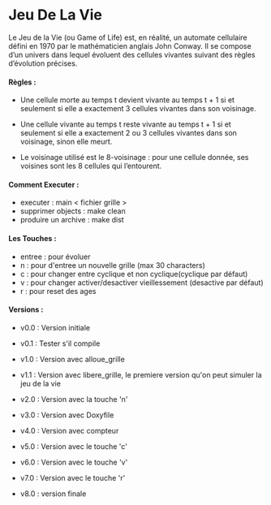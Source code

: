 ﻿# Jeu De La Vie

Le Jeu de la Vie (ou Game of Life) est, en réalité, un automate cellulaire défini en 1970 par le mathématicien anglais John Conway. Il se compose d’un univers dans lequel évoluent des cellules vivantes suivant des règles d’évolution précises.

#### Règles :

* Une cellule morte au temps t devient vivante au temps t + 1 si et seulement si elle a exactement 3 cellules vivantes dans son voisinage.

* Une cellule vivante au temps t reste vivante au temps t + 1 si et seulement si elle a exactement 2 ou 3 cellules vivantes dans son voisinage, sinon elle meurt.

* Le voisinage utilisé est le 8-voisinage : pour une cellule donnée, ses voisines sont les 8 cellules qui l’entourent.

#### Comment Executer :

* executer : main < fichier grille >
* supprimer objects : make clean
* produire un archive : make dist

#### Les Touches :

*  entree : pour évoluer
* n : pour d'entree un nouvelle grille (max 30 characters)
* c : pour changer entre cyclique et non cyclique(cyclique par défaut)
* v : pour changer activer/desactiver vieillessement (desactive par défaut)
* r : pour reset des ages

#### Versions :

* v0.0 : Version initiale

* v0.1 : Tester s'il compile

* v1.0 : Version avec alloue_grille

* v1.1 : Version avec libere_grille, le premiere version qu'on peut simuler la jeu de la vie

* v2.0 : Version avec la touche 'n'

* v3.0 : Version avec Doxyfile

* v4.0 : Version avec compteur

* v5.0 : Version avec le touche 'c'

* v6.0 : Version avec le touche 'v'

* v7.0 : Version avec le touche 'r'

* v8.0 : version finale